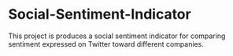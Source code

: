# Social-Sentiment-Indicator
This project is produces a social sentiment indicator for comparing sentiment expressed on Twitter toward different companies.
